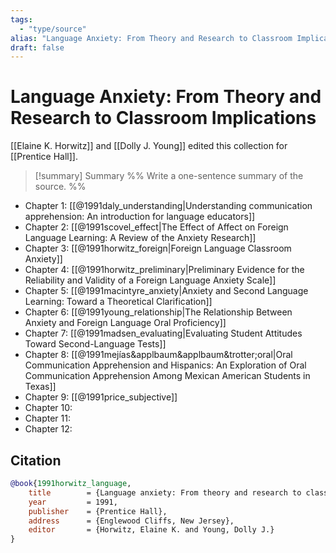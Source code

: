 ```yaml
---
tags:
  - "type/source"
alias: "Language Anxiety: From Theory and Research to Classroom Implications"
draft: false
---
```

# Language Anxiety: From Theory and Research to Classroom Implications
[[Elaine K. Horwitz]] and [[Dolly J. Young]] edited this collection for [[Prentice Hall]].

> [!summary] Summary
> %% Write a one-sentence summary of the source. %%

- Chapter 1: [[@1991daly_understanding|Understanding communication apprehension: An introduction for language educators]]
- Chapter 2: [[@1991scovel_effect|The Effect of Affect on Foreign Language Learning: A Review of the Anxiety Research]]
- Chapter 3: [[@1991horwitz_foreign|Foreign Language Classroom Anxiety]]
- Chapter 4: [[@1991horwitz_preliminary|Preliminary Evidence for the Reliability and Validity of a Foreign Language Anxiety Scale]]
- Chapter 5: [[@1991macintyre_anxiety|Anxiety and Second Language Learning: Toward a Theoretical Clarification]]
- Chapter 6: [[@1991young_relationship|The Relationship Between Anxiety and Foreign Language Oral Proficiency]]
- Chapter 7: [[@1991madsen_evaluating|Evaluating Student Attitudes Toward Second-Language Tests]]
- Chapter 8: [[@1991mejías&applbaum&applbaum&trotter;oral|Oral Communication Apprehension and Hispanics: An Exploration of Oral Communication Apprehension Among Mexican American Students in Texas]]
- Chapter 9: [[@1991price_subjective]]
- Chapter 10:
- Chapter 11:
- Chapter 12:
## Citation

```bibtex
@book{1991horwitz_language,
	title        = {Language anxiety: From theory and research to classroom implications},
	year         = 1991,
	publisher    = {Prentice Hall},
	address      = {Englewood Cliffs, New Jersey},
	editor       = {Horwitz, Elaine K. and Young, Dolly J.}
}
```

